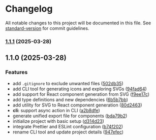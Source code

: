# Changelog

All notable changes to this project will be documented in this file. See [standard-version](https://github.com/conventional-changelog/standard-version) for commit guidelines.

### [1.1.1](https://github.com/zur4ik/icomp/compare/v1.1.0...v1.1.1) (2025-03-28)

## 1.1.0 (2025-03-28)

### Features

- add `.gitignore` to exclude unwanted files ([502db35](https://github.com/zur4ik/icomp/commit/502db35de7cb4a029ed5b226ae36e37cfb4162dc))
- add CLI tool for generating icons and exploring SVGs ([94fad64](https://github.com/zur4ik/icomp/commit/94fad644dd23f5ce0e694c36ad168c4c244c6bc8))
- add support for React component generation from SVG ([f9ee17c](https://github.com/zur4ik/icomp/commit/f9ee17ce454bb657c517cf5246218ebd9cfa60ad))
- add type definitions and new dependencies ([6b5b7bb](https://github.com/zur4ik/icomp/commit/6b5b7bbba4626186f72a8bdb3b2d8e59990aecca))
- add utility for SVG to React component generation ([80d2463](https://github.com/zur4ik/icomp/commit/80d2463ccf325a3f5f27314cc5525fb036b465f7))
- **cli:** support async action in CLI ([a2b8dfe](https://github.com/zur4ik/icomp/commit/a2b8dfef4b09c27bfcc547b551d3802f5e5c5553))
- generate unified export file for components ([bda79b2](https://github.com/zur4ik/icomp/commit/bda79b21ebb53376de025fc57774afbed7556011))
- initialize project with basic setup ([d314d23](https://github.com/zur4ik/icomp/commit/d314d232a71d79958f8c983746f93696f0264483))
- integrate Prettier and ESLint configuration ([b74f202](https://github.com/zur4ik/icomp/commit/b74f202230098ee21d991be29ec6745d525bba02))
- rename CLI tool and update project details ([947efec](https://github.com/zur4ik/icomp/commit/947efeccbc9711929edb95f4e75180077b5baea2))
